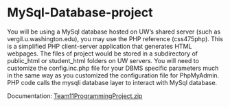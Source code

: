 # MySql-Database-project

You will be using a MySql database hosted on UW’s shared server (such as vergil.u.washington.edu), you may use the PHP reference (css475php). This is a simplified PHP client-server application that generates HTML webpages. The files of project would be stored in a subdirectory of public_html or student_html folders on UW servers. You will need to customize the config.inc.php file for your DBMS specific parameters much in the same way as you customized the configuration file for PhpMyAdmin. PHP code calls the mysqli database layer to interact with MySql database.

Documentation: [Team11ProgrammingProject.zip](https://github.com/mincedvince/MySql-Database-project/files/9193632/Team11ProgrammingProject.zip)
